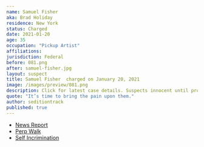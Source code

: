 ```yaml
---
name: Samuel Fisher
aka: Brad Holiday
residence: New York
status: Charged
date: 2021-01-20
age: 35
occupation: "Pickup Artist"
affiliations:
jurisdiction: Federal
before: 081.png
after: samuel-fisher.jpg
layout: suspect
title: Samuel Fisher  charged on January 20, 2021
image: /images/preview/081.png
description: Click for latest case details. Suspects innocent until proven guilty.
quote: "It’s time to bring the pain upon them."
author: seditiontrack
published: true
---
```


- [News Report](https://www.thedailybeast.com/samuel-fisher-conspiracy-addled-nyc-pickup-artist-arrested-in-capitol-riots)
- [Perp Walk](https://worldnewsera.com/news/coronavirus/2-more-local-arrests-connected-to-insurrection-at-u-s-capitol/)
- [Self Incrimination](https://bradholiday.com/?p=2938)
